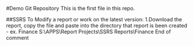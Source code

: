 #Demo Git Repository
This is the first file in this repo.

##SSRS
To Modify a report or work on the latest version:
1.Download the report, copy the file and paste into the directory that report is been created - ex. Finance 
S:\APPS\Report Projects\SSRS Reports\Finance
End of comment